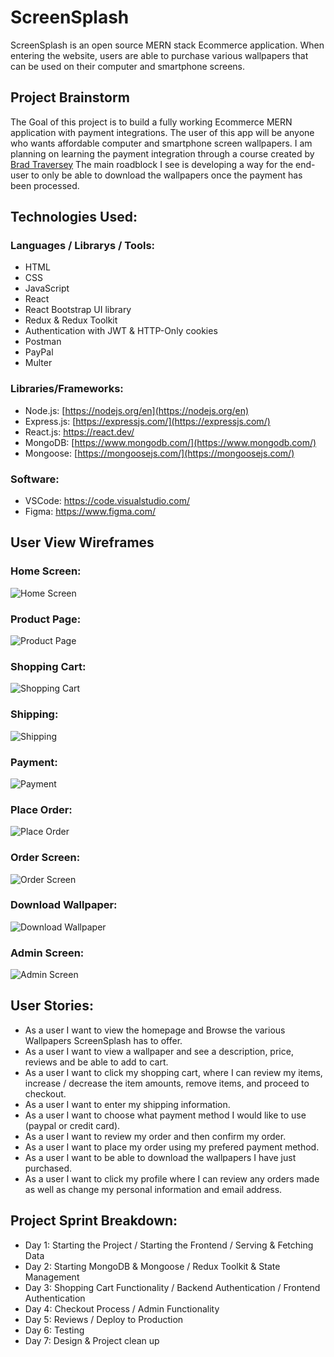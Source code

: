 # ScreenSplash

ScreenSplash is an open source MERN stack Ecommerce application. When entering the website, users are able to purchase various wallpapers that can be used on their computer and smartphone screens.

## Project Brainstorm

The Goal of this project is to build a fully working Ecommerce MERN application with payment integrations. The user of this app will be anyone who wants affordable computer and smartphone screen wallpapers. I am planning on learning the payment integration through a course created by [Brad Traversey](https://www.traversymedia.com/mern-stack-from-scratch) The main roadblock I see is developing a way for the end-user to only be able to download the wallpapers once the payment has been processed.

## Technologies Used:

### Languages / Librarys / Tools:

- HTML
- CSS
- JavaScript
- React
- React Bootstrap UI library
- Redux & Redux Toolkit
- Authentication with JWT & HTTP-Only cookies
- Postman
- PayPal
- Multer

### Libraries/Frameworks:

- Node.js: [https://nodejs.org/en](https://nodejs.org/en)
- Express.js: [https://expressjs.com/](https://expressjs.com/)
- React.js: https://react.dev/
- MongoDB: [https://www.mongodb.com/](https://www.mongodb.com/)
- Mongoose: [https://mongoosejs.com/](https://mongoosejs.com/)

### Software:

- VSCode: https://code.visualstudio.com/
- Figma: https://www.figma.com/

## User View Wireframes

### Home Screen:

![Home Screen](https://res.cloudinary.com/dtjasyr7k/image/upload/v1702439564/1_btnzli.png)

### Product Page:

![Product Page](https://res.cloudinary.com/dtjasyr7k/image/upload/v1702439564/2_xwin3u.png)

### Shopping Cart:

![Shopping Cart](https://res.cloudinary.com/dtjasyr7k/image/upload/v1702439564/3_rttnhf.png)

### Shipping:

![Shipping](https://res.cloudinary.com/dtjasyr7k/image/upload/v1702439564/4_blxsvo.png)

### Payment:

![Payment](https://res.cloudinary.com/dtjasyr7k/image/upload/v1702439564/5_qpx3o5.png)

### Place Order:

![Place Order](https://res.cloudinary.com/dtjasyr7k/image/upload/v1702439565/6_ihloxf.png)

### Order Screen:

![Order Screen](https://res.cloudinary.com/dtjasyr7k/image/upload/v1702439564/7_dyedux.png)

### Download Wallpaper:

![Download Wallpaper](https://res.cloudinary.com/dtjasyr7k/image/upload/v1702439565/9_jtw9b4.png)

### Admin Screen:

![Admin Screen](https://res.cloudinary.com/dtjasyr7k/image/upload/v1702439564/8_cifxyb.png)

## User Stories:

- As a user I want to view the homepage and Browse the various Wallpapers ScreenSplash has to offer.
- As a user I want to view a wallpaper and see a description, price, reviews and be able to add to cart.
- As a user I want to click my shopping cart, where I can review my items, increase / decrease the item amounts, remove items, and proceed to checkout.
- As a user I want to enter my shipping information.
- As a user I want to choose what payment method I would like to use (paypal or credit card).
- As a user I want to review my order and then confirm my order.
- As a user I want to place my order using my prefered payment method.
- As a user I want to be able to download the wallpapers I have just purchased.
- As a user I want to click my profile where I can review any orders made as well as change my personal information and email address.

## Project Sprint Breakdown:

- Day 1: Starting the Project / Starting the Frontend / Serving & Fetching Data
- Day 2: Starting MongoDB & Mongoose / Redux Toolkit & State Management
- Day 3: Shopping Cart Functionality / Backend Authentication / Frontend Authentication
- Day 4: Checkout Process / Admin Functionality
- Day 5: Reviews / Deploy to Production
- Day 6: Testing
- Day 7: Design & Project clean up
